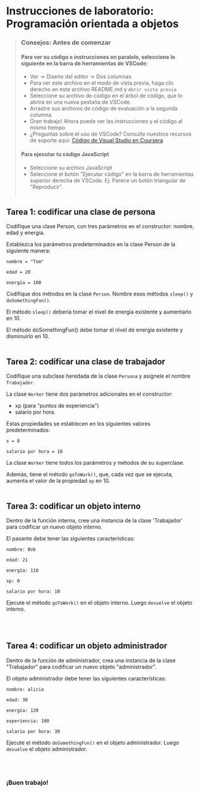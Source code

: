 # Instrucciones de laboratorio: Programación orientada a objetos
 
> ### **Consejos: Antes de comenzar**
> #### **Para ver su código e instrucciones en paralelo**, seleccione lo siguiente en la barra de herramientas de VSCode:
> - Ver -> Diseño del editor -> Dos columnas
> - Para ver este archivo en el modo de vista previa, haga clic derecho en este archivo README.md y `Abrir vista previa`
> - Seleccione su archivo de código en el árbol de código, que lo abrirá en una nueva pestaña de VSCode.
> - Arrastre sus archivos de código de evaluación a la segunda columna.
> - Gran trabajo! Ahora puede ver las instrucciones y el código al mismo tiempo.
> - ¿Preguntas sobre el uso de VSCode? Consulte nuestros recursos de soporte aquí:
> [Código de Visual Studio en Coursera](https://www.coursera.org/learn/programming-with-javascript/supplement/roMvE/visual-studio-code-on-coursera)
> #### **Para ejecutar tu código JavaScript**
> - Seleccione su archivo JavaScript
> - Seleccione el botón "Ejecutar código" en la barra de herramientas superior derecha de VSCode.
> Ej: Parece un botón triangular de "Reproducir". <br><br>

## Tarea 1: codificar una clase de persona

Codifique una clase Person, con tres parámetros en el constructor: nombre, edad y energía.

Establezca los parámetros predeterminados en la clase Person de la siguiente manera:

```
nombre = "Tom"

edad = 20

energía = 100
```

Codifique dos métodos en la clase `Person`. Nombre esos métodos `sleep()` y `doSomethingFun()`.

El método `sleep()` debería tomar el nivel de energía existente y aumentarlo en 10.

El método doSomethingFun() debe tomar el nivel de energía existente y disminuirlo en 10.
<br><br>

## Tarea 2: codificar una clase de trabajador

Codifique una subclase heredada de la clase `Persona` y asígnele el nombre `Trabajador`.

La clase `Worker` tiene dos parámetros adicionales en el constructor:
- xp (para "puntos de experiencia")
- salario por hora.

Estas propiedades se establecen en los siguientes valores predeterminados:
```
x = 0

salario por hora = 10
```
La clase `Worker` tiene todos los parámetros y métodos de su superclase.

Además, tiene el método `goToWork()`, que, cada vez que se ejecuta, aumenta el valor de la propiedad `xp` en 10.
<br><br>

## Tarea 3: codificar un objeto interno

Dentro de la función interna, cree una instancia de la clase 'Trabajador' para codificar un nuevo objeto interno.

El pasante debe tener las siguientes características:
```
nombre: Bob

edad: 21

energía: 110

xp: 0

salario por hora: 10
```

Ejecute el método `goToWork()` en el objeto interno. Luego `devuelve` el objeto interno.

<br><br>


## Tarea 4: codificar un objeto administrador

Dentro de la función de administrador, crea una instancia de la clase "Trabajador" para codificar un nuevo objeto "administrador".

El objeto administrador debe tener las siguientes características:
```
nombre: alicia

edad: 30

energía: 120

experiencia: 100

salario por hora: 30
```

Ejecute el método `doSomethingFun()` en el objeto administrador. Luego `devuelve` el objeto administrador.

<br><br>

### ¡Buen trabajo!